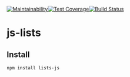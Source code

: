 [![Maintainability](https://api.codeclimate.com/v1/badges/2f5be02a978a6a89bd3d/maintainability)](https://codeclimate.com/github/vikzh/js-lists/maintainability)[![Test Coverage](https://api.codeclimate.com/v1/badges/2f5be02a978a6a89bd3d/test_coverage)](https://codeclimate.com/github/vikzh/js-lists/test_coverage)[![Build Status](https://travis-ci.org/vikzh/enumerable-linq.svg?branch=master)](https://travis-ci.org/vikzh/enumerable-linq)
# js-lists
## Install
````
npm install lists-js
````